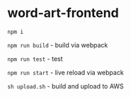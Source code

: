 # word-art-frontend

`npm i`

`npm run build` - build via webpack

`npm run test` - test

`npm run start` - live reload via webpack

`sh upload.sh` - build and upload to AWS
